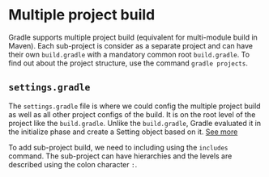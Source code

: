 # Multiple project build

Gradle supports multiple project build (equivalent for multi-module build in Maven). Each sub-project is consider as a separate project and can have their own `build.gradle` with a mandatory common root `build.gradle`. To find out about the project structure, use the command `gradle projects`.

## `settings.gradle`

The `settings.gradle` file is where we could config the multiple project build as well as all other project configs of the build. It is on the root level of the project like the `build.gradle`. Unlike the `build.gradle`, Gradle evaluated it in the initialize phase and create a Setting object based on it. [See more](How_to_run_gradle.md)

To add sub-project build, we need to including using the `includes` command. The sub-project can have hierarchies and the levels are described using the colon character `:`.
